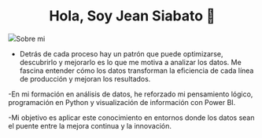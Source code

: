 <div align="center">
<h1 align="center">Hola, Soy Jean Siabato 👋</h1>
</div>
<img src="https://www.canva.com/design/DAG1_sOilGU/PQoUokNr1tmTBW6BSesCqw/edit?utm_content=DAG1_sOilGU&utm_campaign=designshare&utm_medium=link2&utm_source=sharebutton>

## Sobre mi

-  Detrás de cada proceso hay un patrón que puede optimizarse, descubrirlo y mejorarlo es lo que me motiva a analizar los datos. Me fascina entender cómo los datos transforman la eficiencia de cada línea de producción y mejoran los resultados.

-En mi formación en análisis de datos, he reforzado mi pensamiento lógico, programación en Python y visualización de información con Power BI. 

-Mi objetivo es aplicar este conocimiento en entornos donde los datos sean el puente entre la mejora continua y la innovación.

<br>
<!--
**DarthQuinn/darthQuinn** is a ✨ _special_ ✨ repository because its `README.md` (this file) appears on your GitHub profile.

Here are some ideas to get you started:

- 🔭 I’m currently working on ...
- 🌱 I’m currently learning ...
- 👯 I’m looking to collaborate on ...
- 🤔 I’m looking for help with ...
- 💬 Ask me about ...
- 📫 How to reach me: ...
- 😄 Pronouns: ...
- ⚡ Fun fact: ...
-->
